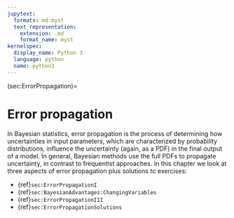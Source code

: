 ```yaml
---
jupytext:
  formats: md:myst
  text_representation:
    extension: .md
    format_name: myst
kernelspec:
  display_name: Python 3
  language: python
  name: python3
---
```


(sec:ErrorPropagation)=
# Error propagation

In Bayesian statistics, error propagation is the process of determining how uncertainties in input parameters, which are characterized by probability distributions, influence the uncertainty (again, as a PDF) in the final output of a model. 
In general, Bayesian methods use the full PDFs to propagate uncertainty, in contrast to frequentist approaches.
In this chapter we look at three aspects of error propagation plus solutions to exercises:
* {ref}`sec:ErrorPropagationI`
* {ref}`sec:BayesianAdvantages:ChangingVariables`
* {ref}`sec:ErrorPropagationIII`
* {ref}`sec:ErrorPropagationSolutions`

